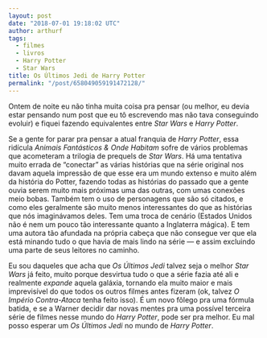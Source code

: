 ```yaml
---
layout: post
date: "2018-07-01 19:18:02 UTC"
author: arthurf
tags:
  - filmes
  - livros
  - Harry Potter
  - Star Wars
title: Os Últimos Jedi de Harry Potter
permalink: "/post/658049059191472128/"
---
```


Ontem de noite eu não tinha muita coisa pra pensar (ou melhor, eu devia estar pensando num post que eu tô escrevendo mas não tava conseguindo evoluir) e fiquei fazendo equivalentes entre _Star Wars_ e _Harry Potter_.

Se a gente for parar pra pensar a atual franquia de _Harry Potter_, essa ridícula _Animais Fantásticos & Onde Habitam_ sofre de vários problemas que acometeram a trilogia de prequels de _Star Wars_. Há uma tentativa muito errada de “conectar” as várias histórias que na série original nos davam aquela impressão de que esse era um mundo extenso e muito além da história do Potter, fazendo todas as histórias do passado que a gente ouvia serem muito mais próximas uma das outras, com umas conexões meio bobas. Também tem o uso de personagens que são só citados, e como eles geralmente são muito menos interessantes do que as histórias que nós imaginávamos deles. Tem uma troca de cenário (Estados Unidos não é nem um pouco tão interessante quanto a Inglaterra mágica). E tem uma autora tão afundada na própria cabeça que não consegue ver que ela está minando tudo o que havia de mais lindo na série — e assim excluindo uma parte de seus leitores no caminho.

Eu sou daqueles que acha que _Os Últimos Jedi_ talvez seja o melhor _Star Wars_ já feito, muito porque desvirtua tudo o que a série fazia até ali e realmente _expande_ aquela galáxia, tornando ela muito maior e mais imprevisível do que todos os outros filmes antes fizeram (ok, talvez _O Império Contra-Ataca_ tenha feito isso). É um novo fôlego pra uma fórmula batida, e se a Warner decidir dar novas mentes pra uma possível terceira série de filmes nesse mundo do _Harry Potter_, pode ser pra melhor. Eu mal posso esperar um _Os Últimos Jedi_ no mundo de _Harry Potter_.
